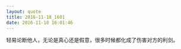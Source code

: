 ```yaml
---
layout: quote
title: 2016-11-18_1601
date: 2016-11-18 16:01:46
---
```


轻易论断他人，无论是真心还是假意，很多时候都化成了伤害对方的利剑。